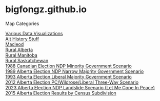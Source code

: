# bigfongz.github.io


Map Categories

<a href="/data.html">Various Data Visualizations</a>
<br>
<a href="/althistory.html">Alt History Stuff</a>
<br>
<a href="/Macleod/index.html">Macleod</a>
<br>
<a href="/Rural Alberta/index.html">Rural Alberta</a>
<br>
<a href="/Rural Manitoba/index.html">Rural Manitoba</a>
<br>
<a href="/Rural Saskatchewan/index.html">Rural Saskatchewan</a>
<br>
<a href="/1988 NDP Minority/index.html">1988 Canadian Election NDP Minority Government Scenario</a>
<br>
<a href="/1989 AB Narrow NDP Majority/index.html">1989 Alberta Election NDP Narrow Majority Government Scenario</a>
<br>
<a href="/1993 AB Liberal Majority/index.html">1993 Alberta Election Liberal Majority Government Scenario</a>
<br>
<a href="/2012 AB PC-WP-LIB Tie/index.html">2012 Alberta Election PC/Wildrose/Liberal Three-Way Scenario</a>
<br>
<a href="/2023 Alberta NDP Landslide/index.html">2023 Alberta Election NDP Landslide Scenario (Let Me Cope In Peace)</a>
<br>
<a href="/2015 AB CSDs/index.html">2015 Alberta Election Results by Census Subdivision</a>
<br>
